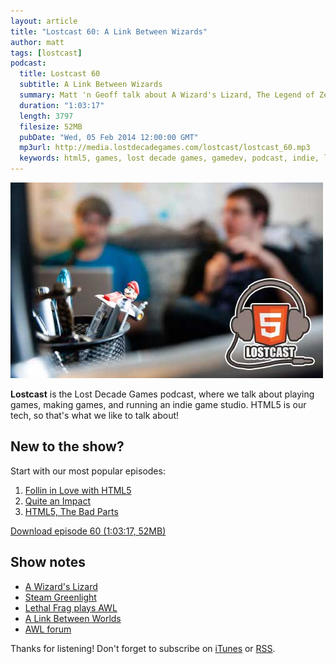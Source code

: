 ```yaml
---
layout: article
title: "Lostcast 60: A Link Between Wizards"
author: matt
tags: [lostcast]
podcast:
  title: Lostcast 60
  subtitle: A Link Between Wizards
  summary: Matt 'n Geoff talk about A Wizard's Lizard, The Legend of Zelda: A Link Between Worlds, Steam Greenlight, and more!
  duration: "1:03:17"
  length: 3797
  filesize: 52MB
  pubDate: "Wed, 05 Feb 2014 12:00:00 GMT"
  mp3url: http://media.lostdecadegames.com/lostcast/lostcast_60.mp3
  keywords: html5, games, lost decade games, gamedev, podcast, indie, lostcast
---
```

<div class="full-frame">
	<img alt="Lostcast gamedev podcast" src="/media/images/lostcast/splash.jpg" width="500" height="313">
</div>

**Lostcast** is the Lost Decade Games podcast, where we talk about playing games, making games, and running an indie game studio. HTML5 is our tech, so that's what we like to talk about!

## New to the show?

Start with our most popular episodes:

1. [Follin in Love with HTML5](/lostcast-54/)
1. [Quite an Impact](/lostcast-episode-14-quite-an-impact/)
1. [HTML5, The Bad Parts](/lostcast-episode-7-html5-the-bad-parts/)

<a class="download-podcast" href="http://media.lostdecadegames.com/lostcast/lostcast_60.mp3">
	Download episode 60 (1:03:17, 52MB)
</a>

## Show notes

* [A Wizard's Lizard](http://www.wizardslizard.com/)
* [Steam Greenlight](http://steamcommunity.com/sharedfiles/filedetails/?id=205801629)
* [Lethal Frag plays AWL](http://www.twitch.tv/lethalfrag/b/499818127)
* [A Link Between Worlds](http://zelda.com/link-between-worlds/)
* [AWL forum](http://forum.lostdecadegames.com/category/1/a-wizards-lizard)

Thanks for listening! Don't forget to subscribe on [iTunes](http://itunes.apple.com/us/podcast/lostcast/id481950724) or [RSS](/lostcast.xml).
